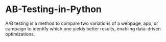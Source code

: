 # AB-Testing-in-Python
A/B testing is a method to compare two variations of a webpage, app, or campaign to identify which one yields better results, enabling data-driven optimizations.
